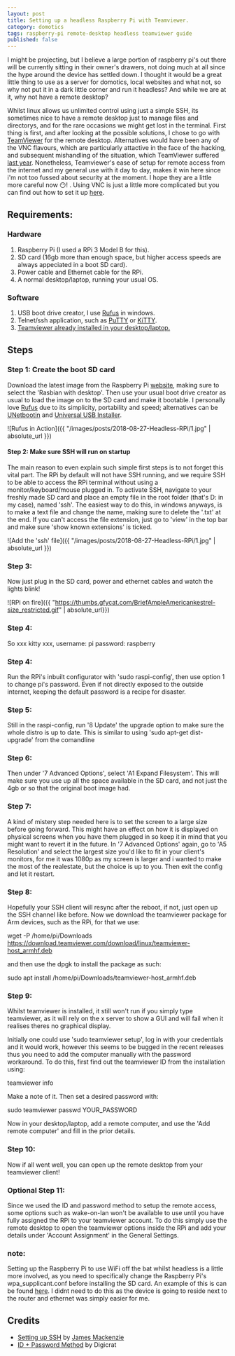 ```yaml
---
layout: post
title: Setting up a headless Raspberry Pi with Teamviewer.
category: domotics
tags: raspberry-pi remote-desktop headless teamviewer guide
published: false
---
```


I might be projecting, but I believe a large portion of raspberry pi's out there will be currently sitting in their owner's drawers, not doing much at all since the hype around the device has settled down. I thought it would be a great little thing to use as a server for domotics, local websites and what not, so why not put it in a dark little corner and run it headless? And while we are at it, why not have a remote desktop?

Whilst linux allows us unlimited control using just a simple SSH, its sometimes nice to have a remote desktop just to manage files and directorys, and for the rare occasions we might get lost in the terminal. First thing is first, and after looking at the possible solutions, I chose to go with [TeamViewer](https://www.teamviewer.com/en/) for the remote desktop. Alternatives would have been any of the VNC flavours, which are particularly attactive in the face of the hacking, and subsequent mishandling of the situation, which TeamViewer suffered [last year](INSERTLINK). Nonetheless, Teamviewer's ease of setup for remote access from the internet and my general use with it day to day, makes it win here since i'm not too fussed about security at the moment. I hope they are a little more careful now :no_mouth:!
. Using VNC is just a little more complicated but you can find out how to set it up [here](insertlink).

## Requirements:
### Hardware
1. Raspberry Pi (I used a RPi 3 Model B for this).
2. SD card (16gb more than enough space, but higher access speeds are always appeciated in a boot SD card).
3. Power cable and Ethernet cable for the RPi.
4. A normal desktop/laptop, running your usual OS.

### Software
1. USB boot drive creator, I use [Rufus](https://rufus.akeo.ie/) in windows.
2. Telnet/ssh application, such as [PuTTY](https://www.putty.org/) or [KiTTY](http://www.9bis.net/kitty/).
3. [Teamviewer already installed in your desktop/laptop.](https://www.teamviewer.com/en/)

## Steps
### Step 1: Create the boot SD card
Download the latest image from the Raspberry Pi [website](https://www.raspberrypi.org/downloads/raspbian/), making sure to select the 'Rasbian with desktop'. Then use your usual boot drive creator as usual to load the image on to the SD card and make it bootable. I personally love [Rufus](https://rufus.akeo.ie/) due to its simplicity, portability and speed; alternatives can be [UNetbootin](https://unetbootin.github.io/) and [Universal USB Installer](https://www.pendrivelinux.com/universal-usb-installer-easy-as-1-2-3/).

![Rufus in Action]({{ "/images/posts/2018-08-27-Headless-RPi/1.jpg" | absolute_url }})

#### Step 2: Make sure SSH will run on startup
The main reason to even explain such simple first steps is to not forget this vital part. The RPi by default will not have SSH running, and we require SSH to be able to access the RPi terminal without using a monitor/keyboard/mouse plugged in. To activate SSH, navigate to your freshly made SD card and place an empty file in the root folder (that's D: in my case), named 'ssh'. The easiest way to do this, in windows anyways, is to make a text file and change the name, making sure to delete the '.txt' at the end. If you can't access the file extension, just go to 'view' in the top bar and make sure 'show known extensions' is ticked.

![Add the 'ssh' file]({{ "/images/posts/2018-08-27-Headless-RPi/1.jpg" | absolute_url }})

### Step 3:
Now just plug in the SD card, power and ethernet cables and watch the lights blink!

![RPi on fire]({{ "https://thumbs.gfycat.com/BriefAmpleAmericankestrel-size_restricted.gif"  | absolute_url}})

### Step 4:
So xxx kitty xxx,
username: pi
password: raspberry


### Step 4:
Run the RPi's inbuilt configurator with 'sudo raspi-config', then use option 1 to change pi's password. Even if not directly exposed to the outside internet, keeping the default password is a recipe for disaster.

### Step 5:
Still in the raspi-config, run '8 Update' the upgrade option to make sure the whole distro is up to date. This is similar to using 'sudo apt-get dist-upgrade' from the comandline

### Step 6:
Then under '7 Advanced Options', select 'A1 Expand Filesystem'. This will make sure you use up all the space available in the SD card, and not just the 4gb or so that the original boot image had.

### Step 7:
A kind of mistery step needed here is to set the screen to a large size before going forward. This might have an effect on how it is displayed on physical screens when you have them plugged in so keep it in mind that you might want to revert it in the future. In '7 Advanced Options' again, go to 'A5 Resolution' and select the largest size you'd like to fit in your client's monitors, for me it was 1080p as my screen is larger and i wanted to make the most of the realestate, but the choice is up to you. Then exit the config and let it restart.

### Step 8:
Hopefully your SSH client will resync after the reboot, if not, just open up the SSH channel like before. Now we download the teamviewer package for Arm devices, such as the RPi, for that we use:

wget -P /home/pi/Downloads https://download.teamviewer.com/download/linux/teamviewer-host_armhf.deb

and then use the dpgk to install the package as such:

sudo apt install /home/pi/Downloads/teamviewer-host_armhf.deb

### Step 9:
Whilst teamviewer is installed, it still won't run if you simply type teamviewer, as it will rely on the x server to show a GUI and will fail when it realises theres no graphical display.


Initially one could use 'sudo teamviewer setup', log in with your credentials and it would work, however this seems to be bugged in the recent releases thus you need to add the computer manually with the password workaround.
To do this, first find out the teamviewer ID from the installation using:

teamviewer info

Make a note of it. Then set a desired password with:

sudo teamviewer passwd YOUR_PASSWORD

Now in your desktop/laptop, add a remote computer, and use the 'Add remote computer' and fill in the prior details.

### Step 10:

Now if all went well, you can open up the remote desktop from your teamviewer client!

### Optional Step 11:

Since we used the ID and password method to setup the remote access, some options such as wake-on-lan won't be available to use until you have fully assigned the RPi to your teamviewer account. To do this simply use the remote desktop to open the teamviewer options inside the RPi and add your details under 'Account Assignment' in the General Settings.

### note:
Setting up the Raspberry Pi to use WiFi off the bat whilst headless is a little more involved, as you need to specifically change the Raspberry Pi's wpa_supplicant.conf before installing the SD card. An example of this is can be found [here](https://styxit.com/2017/03/14/headless-raspberry-setup.html). I didnt need to do this as the device is going to reside next to the router and ethernet was simply easier for me.


## Credits
 * [Setting up SSH](https://hackernoon.com/raspberry-pi-headless-install-462ccabd75d0) by [James Mackenzie](https://hackernoon.com/@jamesfmackenzie)
 * [ID + Password Method](https://community.teamviewer.com/t5/Linux/TeamViewer-13-for-Ubuntu-16-04-4-LTS-connectivity-problems/td-p/32006) by Digicrat
